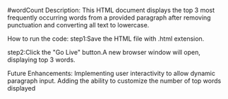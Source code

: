 #wordCount
Description:
This HTML document displays the top 3 most frequently occurring words from a provided paragraph after removing punctuation and converting all text to lowercase.

How to run the code:
step1:Save the HTML file with .html extension.

step2:Click the "Go Live" button.A new browser window will open, displaying top 3 words.

Future Enhancements:
Implementing user interactivity to allow dynamic paragraph input. Adding the ability to customize the number of top words displayed
